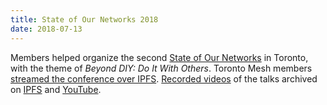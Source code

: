 ```yaml
---
title: State of Our Networks 2018
date: 2018-07-13
---
```

Members helped organize the second [State of Our Networks](https://ournetworks.ca/2018) in Toronto, with the theme of _Beyond DIY: Do It With Others_. Toronto Mesh members [streamed the conference over IPFS](https://github.com/tomeshnet/ipfs-live-streaming). [Recorded videos](https://ournetworks.ca/conference/recorded-talks/) of the talks archived on [IPFS](https://ipfs.io/ipfs/QmQQfD1ztg1aG82VmUmutusbxn7tL4c2o1qHv1ivyWbNj6/) and [YouTube](https://www.youtube.com/playlist?list=PLx7_J32Ys60ey2bgSn2soAoBy0v9bBUbT).
